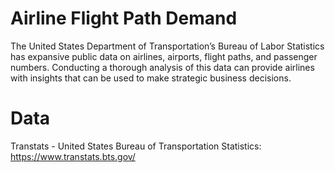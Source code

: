 # Airline Flight Path Demand

The United States Department of Transportation’s Bureau of Labor Statistics has expansive public data on airlines, airports, flight paths, and passenger numbers. Conducting a thorough analysis of this data can provide airlines with insights that can be used to make strategic business decisions.

# Data
Transtats - United States Bureau of Transportation Statistics: https://www.transtats.bts.gov/
